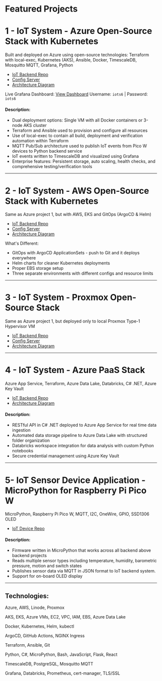 # Featured Projects

# 1 - IoT System - Azure Open-Source Stack with Kubernetes
Built and deployed on Azure using open-source technologies:
Terraform with local-exec, Kubernetes (AKS), Ansible, Docker, TimescaleDB, Mosquitto MQTT, Grafana, Python
- [IoT Backend Repo](https://github.com/nathandiez/iots6_az_oss)
- [Config Server](https://github.com/nathandiez/az_serveconfig)
- [Architecture Diagram](https://github.com/nathandiez/nathandiez/blob/main/architecture3.md)

Live Grafana Dashboard: [View Dashboard](http://172.171.194.131:3000/d/b2d9b279-dce2-45dc-82ab-b86e8a56e420/home-iot-dashboard)
Username: `iots6` | Password: `iots6`

#### Description:
- Dual deployment options: Single VM with all Docker containers or 3-node AKS cluster
- Terraform and Ansible used to provision and configure all resources
- Use of local-exec to contain all build, deployment and verification automation within Terraform
- MQTT Pub/Sub architecture used to publish IoT events from Pico W devices to Python backend service
- IoT events written to TimescaleDB and visualized using Grafana
- Enterprise features: Persistent storage, auto scaling, health checks, and comprehensive testing/verification tools
---

# 2 - IoT System - AWS Open-Source Stack with Kubernetes
Same as Azure project 1, but with AWS, EKS and GitOps (ArgoCD & Helm)
- [IoT Backend Repo](https://github.com/nathandiez/iots6_aws_oss)
- [Config Server](https://github.com/nathandiez/aws_serveconfig)
- [Architecture Diagram](https://github.com/nathandiez/nathandiez/blob/main/architecture5.md)

What's Different:

- GitOps with ArgoCD ApplicationSets - push to Git and it deploys everywhere
- Helm charts for cleaner Kubernetes deployments
- Proper EBS storage setup
- Three separate environments with different configs and resource limits
---

# 3 - IoT System - Proxmox Open-Source Stack
Same as Azure project 1, but deployed only to local Proxmox Type-1 Hypervisor VM

- [IoT Backend Repo](https://github.com/nathandiez/iots6_prox_oss)
- [Config Server](https://github.com/nathandiez/prox_serveconfig)
- [Architecture Diagram](https://github.com/nathandiez/nathandiez/blob/main/architecture2.md)
---

# 4 - IoT System - Azure PaaS Stack
Azure App Service, Terraform, Azure Data Lake, Databricks, C# .NET, Azure Key Vault
- [IoT Backend Repo](https://github.com/nathandiez/iots6_az_paas)
- [Architecture Diagram](https://github.com/nathandiez/nathandiez/blob/main/architecture.md)
#### Description:
- RESTful API in C# .NET deployed to Azure App Service for real time data ingestion
- Automated data storage pipeline to Azure Data Lake with structured folder organization
- Databricks workspace integration for data analysis with custom Python notebooks
- Secure credential management using Azure Key Vault
---

# 5- IoT Sensor Device Application - MicroPython for Raspberry Pi Pico W

MicroPython, Raspberry Pi Pico W, MQTT, I2C, OneWire, GPIO, SSD1306 OLED
- [IoT Device Repo](https://github.com/nathandiez/picosensor)
#### Description:
- Firmware written in MicroPython that works across all backend above backend projects
- Reads multiple sensor types including temperature, humidity, barometric pressure, motion and switch states
- Publishes sensor data via MQTT in JSON format to IoT backend system.
- Support for on-board OLED display
---

## Technologies:

Azure, AWS, Linode, Proxmox

AKS, EKS, Azure VMs, EC2, VPC, IAM, EBS, Azure Data Lake

Docker, Kubernetes, Helm, kubectl

ArgoCD, GitHub Actions, NGINX Ingress

Terraform, Ansible, Git

Python, C#, MicroPython, Bash, JavaScript, Flask, React

TimescaleDB, PostgreSQL, Mosquitto MQTT

Grafana, Databricks, Prometheus, cert-manager, TLS/SSL
